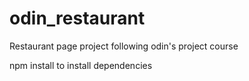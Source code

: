 # odin_restaurant
Restaurant page project following odin's project course

npm install to install dependencies